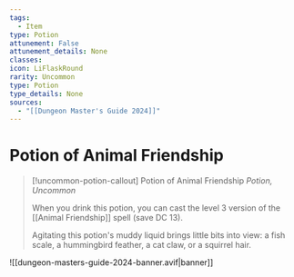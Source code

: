```yaml
---
tags:
  - Item
type: Potion
attunement: False
attunement_details: None
classes:
icon: LiFlaskRound
rarity: Uncommon
type: Potion
type_details: None
sources: 
  - "[[Dungeon Master's Guide 2024]]"
---
```

# Potion of Animal Friendship
>[!uncommon-potion-callout] Potion of Animal Friendship
>_Potion, Uncommon_
>
>When you drink this potion, you can cast the level 3 version of the [[Animal Friendship]] spell (save DC 13).
>
>Agitating this potion's muddy liquid brings little bits into view: a fish scale, a hummingbird feather, a cat claw, or a squirrel hair.
>


![[dungeon-masters-guide-2024-banner.avif|banner]]